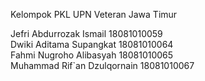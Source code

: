 Kelompok PKL UPN Veteran Jawa Timur

Jefri Abdurrozak Ismail 18081010059 <br>
Dwiki Aditama Supangkat 18081010064 <br>
Fahmi Nugroho Alibasyah 18081010065 <br>
Muhammad Rif`an Dzulqornain 18081010067
